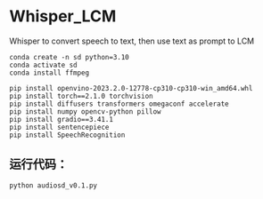 # Whisper_LCM
Whisper to convert speech to text, then use text as prompt to LCM

```
conda create -n sd python=3.10
conda activate sd
conda install ffmpeg

pip install openvino-2023.2.0-12778-cp310-cp310-win_amd64.whl
pip install torch==2.1.0 torchvision
pip install diffusers transformers omegaconf accelerate
pip install numpy opencv-python pillow
pip install gradio==3.41.1 
pip install sentencepiece
pip install SpeechRecognition
```

## 运行代码：
`python audiosd_v0.1.py`
